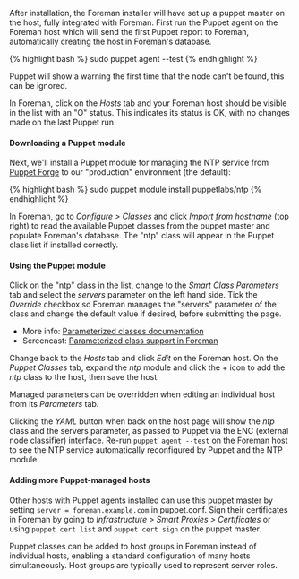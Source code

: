 
After installation, the Foreman installer will have set up a puppet master on the host, fully integrated with Foreman.  First run the Puppet agent on the Foreman host which will send the first Puppet report to Foreman, automatically creating the host in Foreman's database.

{% highlight bash %}
sudo puppet agent --test
{% endhighlight %}

<div class="alert alert-info">Puppet will show a warning the first time that the node can't be found, this can be ignored.</div>

In Foreman, click on the *Hosts* tab and your Foreman host should be visible in the list with an "O" status.  This indicates its status is OK, with no changes made on the last Puppet run.

#### Downloading a Puppet module

Next, we'll install a Puppet module for managing the NTP service from [Puppet Forge](http://forge.puppetlabs.com) to our "production" environment (the default):

{% highlight bash %}
sudo puppet module install puppetlabs/ntp
{% endhighlight %}

In Foreman, go to *Configure > Classes* and click *Import from hostname* (top right) to read the available Puppet classes from the puppet master and populate Foreman's database.  The "ntp" class will appear in the Puppet class list if installed correctly.

#### Using the Puppet module

Click on the "ntp" class in the list, change to the *Smart Class Parameters* tab and select the *servers* parameter on the left hand side.  Tick the *Override* checkbox so Foreman manages the "servers" parameter of the class and change the default value if desired, before submitting the page.

* More info: [Parameterized classes documentation](/manuals/{{page.version}}/index.html#4.2.5ParameterizedClasses)
* Screencast: [Parameterized class support in Foreman](https://www.youtube.com/watch?v=Ksr0tilbmcc)

Change back to the *Hosts* tab and click *Edit* on the Foreman host.  On the *Puppet Classes* tab, expand the *ntp* module and click the + icon to add the *ntp* class to the host, then save the host.

<div class="alert alert-info">Managed parameters can be overridden when editing an individual host from its <i>Parameters</i> tab.</div>

Clicking the *YAML* button when back on the host page will show the *ntp* class and the servers parameter, as passed to Puppet via the ENC (external node classifier) interface.  Re-run `puppet agent --test` on the Foreman host to see the NTP service automatically reconfigured by Puppet and the NTP module.

#### Adding more Puppet-managed hosts

Other hosts with Puppet agents installed can use this puppet master by setting `server = foreman.example.com` in puppet.conf.  Sign their certificates in Foreman by going to *Infrastructure > Smart Proxies > Certificates* or using `puppet cert list` and `puppet cert sign` on the puppet master.

Puppet classes can be added to host groups in Foreman instead of individual hosts, enabling a standard configuration of many hosts simultaneously.  Host groups are typically used to represent server roles.

